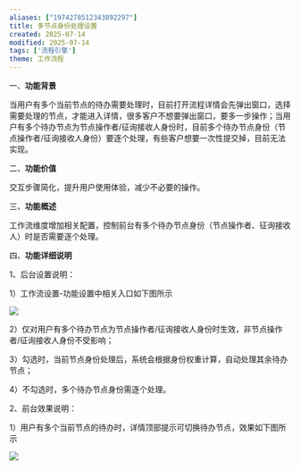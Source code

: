 ```yaml
---
aliases: ["1974278512343892297"]
title: 多节点身份处理设置
created: 2025-07-14
modified: 2025-07-14
tags: ['流程引擎']
theme: 工作流程
---
```


一、**功能背景**

当用户有多个当前节点的待办需要处理时，目前打开流程详情会先弹出窗口，选择需要处理的节点，才能进入详情，很多客户不想要弹出窗口，要多一步操作；当用户有多个待办节点为节点操作者/征询接收人身份时，目前多个待办节点身份（节点操作者/征询接收人身份）要逐个处理，有些客户想要一次性提交掉，目前无法实现。

二、**功能价值**

交互步骤简化，提升用户使用体验，减少不必要的操作。

三、**功能概述**

工作流维度增加相关配置，控制前台有多个待办节点身份（节点操作者、征询接收人）时是否需要逐个处理。

四、**功能详细说明**

1、后台设置说明：

1）工作流设置-功能设置中相关入口如下图所示

![](https://myhelpdoc.oss-cn-heyuan.aliyuncs.com/mdimages/fbd031b2bdb232a0e3219f4f307bc8d8.jpg)

2）仅对用户有多个待办节点为节点操作者/征询接收人身份时生效，非节点操作者/征询接收人身份不受影响；

3）勾选时，当前节点身份处理后，系统会根据身份权重计算，自动处理其余待办节点；

4）不勾选时，多个待办节点身份需逐个处理。

2、前台效果说明：

1）用户有多个当前节点的待办时，详情顶部提示可切换待办节点，效果如下图所示

![](https://myhelpdoc.oss-cn-heyuan.aliyuncs.com/mdimages/27d0903f5c3adcf4d346099b7bf32a4b.jpg)

